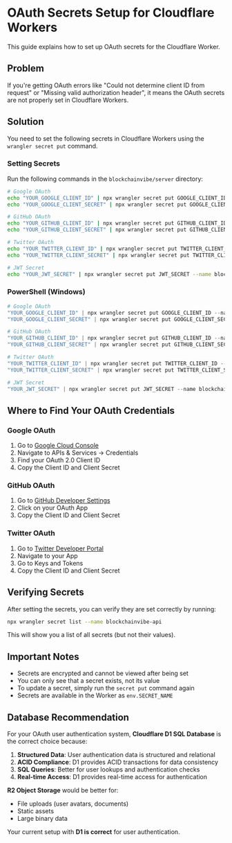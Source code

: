 # OAuth Secrets Setup for Cloudflare Workers

This guide explains how to set up OAuth secrets for the Cloudflare Worker.

## Problem

If you're getting OAuth errors like "Could not determine client ID from request" or "Missing valid authorization header", it means the OAuth secrets are not properly set in Cloudflare Workers.

## Solution

You need to set the following secrets in Cloudflare Workers using the `wrangler secret put` command.

### Setting Secrets

Run the following commands in the `blockchainvibe/server` directory:

```bash
# Google OAuth
echo "YOUR_GOOGLE_CLIENT_ID" | npx wrangler secret put GOOGLE_CLIENT_ID --name blockchainvibe-api
echo "YOUR_GOOGLE_CLIENT_SECRET" | npx wrangler secret put GOOGLE_CLIENT_SECRET --name blockchainvibe-api

# GitHub OAuth
echo "YOUR_GITHUB_CLIENT_ID" | npx wrangler secret put GITHUB_CLIENT_ID --name blockchainvibe-api
echo "YOUR_GITHUB_CLIENT_SECRET" | npx wrangler secret put GITHUB_CLIENT_SECRET --name blockchainvibe-api

# Twitter OAuth
echo "YOUR_TWITTER_CLIENT_ID" | npx wrangler secret put TWITTER_CLIENT_ID --name blockchainvibe-api
echo "YOUR_TWITTER_CLIENT_SECRET" | npx wrangler secret put TWITTER_CLIENT_SECRET --name blockchainvibe-api

# JWT Secret
echo "YOUR_JWT_SECRET" | npx wrangler secret put JWT_SECRET --name blockchainvibe-api
```

### PowerShell (Windows)

```powershell
# Google OAuth
"YOUR_GOOGLE_CLIENT_ID" | npx wrangler secret put GOOGLE_CLIENT_ID --name blockchainvibe-api
"YOUR_GOOGLE_CLIENT_SECRET" | npx wrangler secret put GOOGLE_CLIENT_SECRET --name blockchainvibe-api

# GitHub OAuth
"YOUR_GITHUB_CLIENT_ID" | npx wrangler secret put GITHUB_CLIENT_ID --name blockchainvibe-api
"YOUR_GITHUB_CLIENT_SECRET" | npx wrangler secret put GITHUB_CLIENT_SECRET --name blockchainvibe-api

# Twitter OAuth
"YOUR_TWITTER_CLIENT_ID" | npx wrangler secret put TWITTER_CLIENT_ID --name blockchainvibe-api
"YOUR_TWITTER_CLIENT_SECRET" | npx wrangler secret put TWITTER_CLIENT_SECRET --name blockchainvibe-api

# JWT Secret
"YOUR_JWT_SECRET" | npx wrangler secret put JWT_SECRET --name blockchainvibe-api
```

## Where to Find Your OAuth Credentials

### Google OAuth
1. Go to [Google Cloud Console](https://console.cloud.google.com/)
2. Navigate to APIs & Services → Credentials
3. Find your OAuth 2.0 Client ID
4. Copy the Client ID and Client Secret

### GitHub OAuth
1. Go to [GitHub Developer Settings](https://github.com/settings/developers)
2. Click on your OAuth App
3. Copy the Client ID and Client Secret

### Twitter OAuth
1. Go to [Twitter Developer Portal](https://developer.twitter.com/)
2. Navigate to your App
3. Go to Keys and Tokens
4. Copy the Client ID and Client Secret

## Verifying Secrets

After setting the secrets, you can verify they are set correctly by running:

```bash
npx wrangler secret list --name blockchainvibe-api
```

This will show you a list of all secrets (but not their values).

## Important Notes

- Secrets are encrypted and cannot be viewed after being set
- You can only see that a secret exists, not its value
- To update a secret, simply run the `secret put` command again
- Secrets are available in the Worker as `env.SECRET_NAME`

## Database Recommendation

For your OAuth user authentication system, **Cloudflare D1 SQL Database** is the correct choice because:

1. **Structured Data**: User authentication data is structured and relational
2. **ACID Compliance**: D1 provides ACID transactions for data consistency
3. **SQL Queries**: Better for user lookups and authentication checks
4. **Real-time Access**: D1 provides real-time access for authentication

**R2 Object Storage** would be better for:
- File uploads (user avatars, documents)
- Static assets
- Large binary data

Your current setup with **D1 is correct** for user authentication.

